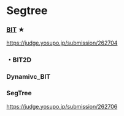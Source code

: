 # Segtree
### [BIT](https://github.com/lif4635/harurun-s-library/blob/main/library/Segtree/BIT.py) ★
https://judge.yosupo.jp/submission/262704
### ・BIT2D
### Dynamivc_BIT
### SegTree
https://judge.yosupo.jp/submission/262706
